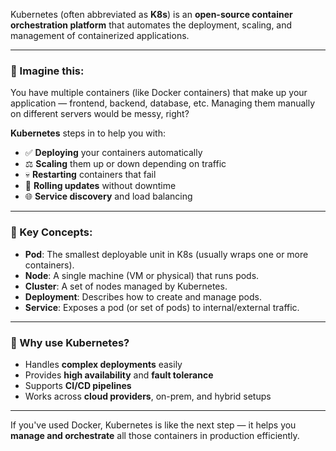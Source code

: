 Kubernetes (often abbreviated as **K8s**) is an **open-source container orchestration platform** that automates the deployment, scaling, and management of containerized applications.

---

### 🚢 Imagine this:
You have multiple containers (like Docker containers) that make up your application — frontend, backend, database, etc. Managing them manually on different servers would be messy, right?

**Kubernetes** steps in to help you with:
- ✅ **Deploying** your containers automatically
- ⚖️ **Scaling** them up or down depending on traffic
- 💀 **Restarting** containers that fail
- 🔄 **Rolling updates** without downtime
- 🌐 **Service discovery** and load balancing

---

### 🔧 Key Concepts:
- **Pod**: The smallest deployable unit in K8s (usually wraps one or more containers).
- **Node**: A single machine (VM or physical) that runs pods.
- **Cluster**: A set of nodes managed by Kubernetes.
- **Deployment**: Describes how to create and manage pods.
- **Service**: Exposes a pod (or set of pods) to internal/external traffic.

---

### 🤖 Why use Kubernetes?
- Handles **complex deployments** easily
- Provides **high availability** and **fault tolerance**
- Supports **CI/CD pipelines**
- Works across **cloud providers**, on-prem, and hybrid setups

---

If you've used Docker, Kubernetes is like the next step — it helps you **manage and orchestrate** all those containers in production efficiently.
